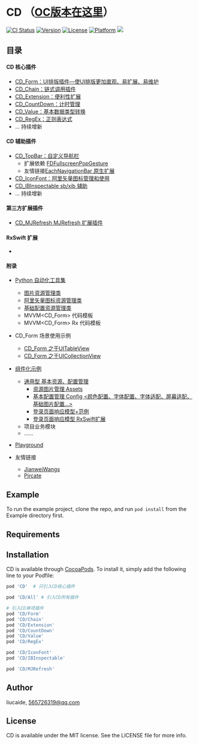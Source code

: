 # CD  （[OC版本在这里](https://github.com/liucaide/CD_ObjC)）

[![CI Status](https://img.shields.io/travis/liucaide/CD.svg?style=flat)](https://travis-ci.org/liucaide/CD)
[![Version](https://img.shields.io/cocoapods/v/CD.svg?style=flat)](https://cocoapods.org/pods/CD)
[![License](https://img.shields.io/cocoapods/l/CD.svg?style=flat)](https://cocoapods.org/pods/CD)
[![Platform](https://img.shields.io/cocoapods/p/CD.svg?style=flat)](https://cocoapods.org/pods/CD)
[![](https://img.shields.io/badge/Swift-4.2-orange.svg?style=flat)](https://cocoapods.org/pods/CD)

## 目录
#### CD 核心插件
- [CD_Form：UI排版插件—使UI排版更加直观、易扩展、易维护](https://github.com/liucaide/CD/tree/master/CD/CD_Form)
- [CD_Chain：链式调用插件](https://github.com/liucaide/CD/tree/master/CD/CD_Chain)
- [CD_Extension：便利性扩展](https://github.com/liucaide/CD/tree/master/CD/CD_Extension)
- [CD_CountDown：计时管理](https://github.com/liucaide/CD/tree/master/CD/CD_CountDown) 
- [CD_Value：基本数据类型转换](https://github.com/liucaide/CD/tree/master/CD/CD_Value) 
- [CD_RegEx：正则表达式](https://github.com/liucaide/CD/tree/master/CD/CD_RegEx)
- ... 持续增新
#### CD 辅助插件
- [CD_TopBar：自定义导航栏](https://github.com/liucaide/CD/tree/master/CD/CD_TopBar) 
  - 扩展依赖 [FDFullscreenPopGesture](https://github.com/forkingdog/FDFullscreenPopGesture)
  - 友情链接[EachNavigationBar 原生扩展](https://github.com/Pircate/EachNavigationBar)
- [CD_IconFont：阿里矢量图标管理和使用](https://github.com/liucaide/CD/tree/master/CD/CD_IconFont) 
- [CD_IBInspectable sb/xib 辅助](https://github.com/liucaide/CD/tree/master/CD/CD_IBInspectable) 
- ... 持续增新

#### 第三方扩展插件
- [CD_MJRefresh MJRefresh 扩展插件](https://github.com/liucaide/CD/tree/master/CD/CD_MJRefresh)

#### RxSwift 扩展
- 

#### 附录
- [Python 自动化工具集](https://github.com/liucaide/CD/tree/master/PyToSwift)
  - [图片资源管理类](https://github.com/liucaide/CD/blob/master/PyToSwift/swift_assets.py)
  - [阿里矢量图标资源管理类](https://github.com/liucaide/CD/blob/master/PyToSwift/swift_iconfont.py)
  - [基础配置资源管理类](https://github.com/liucaide/CD/blob/master/PyToSwift/swift_config.py)
  - MVVM<CD_Form> 代码模板
  - MVVM<CD_Form> Rx 代码模板
  
- CD_Form 场景使用示例
    - [CD_Form 之于UITableView](https://github.com/liucaide/CD/tree/master/Example/Modul/Mine/Classes)
    - [CD_Form 之于UICollectionView](https://github.com/liucaide/CD/tree/master/Example/Modul/Mine/Classes)
    
- [组件化示例](https://github.com/liucaide/CD/tree/master/Example)
  - [通用型 基本资源、配置管理](https://github.com/liucaide/CD/tree/master/Example/Util)
    - [资源图片管理 Assets](https://github.com/liucaide/CD/tree/master/Example/Util/Assets)
    - [基本配置管理 Config <颜色配置、字体配置、字体适配、屏幕适配、基础图片配置...>](https://github.com/liucaide/CD/tree/master/Example/Util/Config)
    - [登录页面响应模型+范例](https://github.com/liucaide/CD/tree/master/Example/Util/M_Sign)
    - [登录页面响应模型 RxSwift扩展](https://github.com/liucaide/CD/tree/master/Example/Util/M_SignRx)
  - 项目业务模块
  - ......
- [Playground](https://github.com/liucaide/CD/tree/master/Playground)

- 友情链接
  - [JianweiWangs](https://github.com/JianweiWangs)
  - [Pircate](https://github.com/Pircate)

## Example

To run the example project, clone the repo, and run `pod install` from the Example directory first.

## Requirements

## Installation

CD is available through [CocoaPods](https://cocoapods.org). To install
it, simply add the following line to your Podfile:

```ruby
pod 'CD'  # 只引入CD核心插件
```
```ruby
pod 'CD/All' # 引入CD所有插件
```
```ruby
# 引入CD单项插件
pod 'CD/Form'
pod 'CD/Chain'
pod 'CD/Extension'
pod 'CD/CountDown'
pod 'CD/Value'
pod 'CD/RegEx'

pod 'CD/IconFont'
pod 'CD/IBInspectable'

pod 'CD/MJRefresh'
```
## Author

liucaide, 565726319@qq.com

## License

CD is available under the MIT license. See the LICENSE file for more info.
